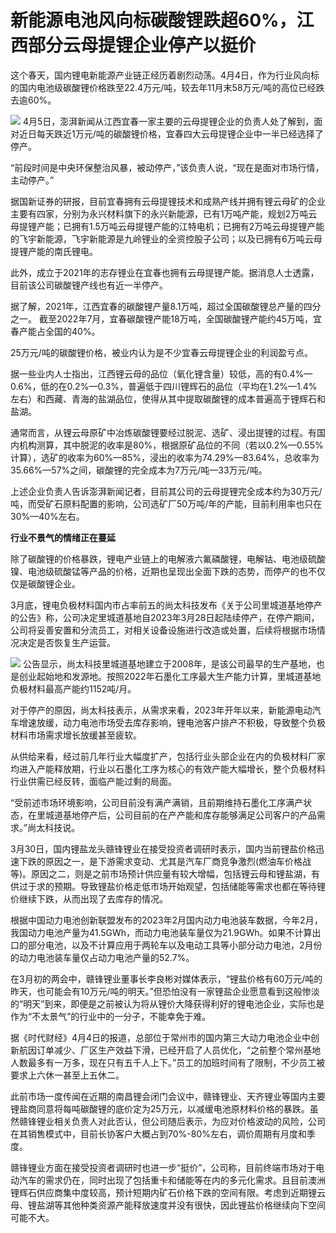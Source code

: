 # 新能源电池风向标碳酸锂跌超60%，江西部分云母提锂企业停产以挺价

这个春天，国内锂电新能源产业链正经历着剧烈动荡。4月4日，作为行业风向标的国内电池级碳酸锂价格跌至22.4万元/吨，较去年11月末58万元/吨的高位已经跌去逾60%。

![](https://inews.gtimg.com/om_bt/OzHrOrUDbAhuI33ZUInUY3aM5Jver1QDDyhQdKvAO9i1gAA/1000)
4月5日，澎湃新闻从江西宜春一家主要的云母提锂企业的负责人处了解到，面对近日每天跌近1万元/吨的碳酸锂价格，宜春四大云母提锂企业中一半已经选择了停产。

“前段时间是中央环保整治风暴，被动停产，”该负责人说，“现在是面对市场行情，主动停产。”

据国新证券的研报，目前宜春拥有云母提锂技术和成熟产线并拥有锂云母矿的企业主要有四家，分别为永兴材料旗下的永兴新能源，已有1万吨产能，规划2万吨云母提锂产能；已拥有1.5万吨云母提锂产能的江特电机；已拥有2万吨云母提锂产能的飞宇新能源，飞宇新能源是九岭锂业的全资控股子公司；以及已拥有6万吨云母提锂产能的南氏锂电。

此外，成立于2021年的志存锂业在宜春也拥有云母提锂产能。据消息人士透露，目前该公司碳酸锂产线也有近一半停产。

据了解，2021年，江西宜春的碳酸锂产量8.1万吨，超过全国碳酸锂总产量的四分之一。
截至2022年7月，宜春碳酸锂产能18万吨，全国碳酸锂产能约45万吨，宜春产能占全国的40%。

25万元/吨的碳酸锂价格，被业内认为是不少宜春云母提锂企业的利润盈亏点。

据一些业内人士指出，江西锂云母的品位（氧化锂含量）较低，高的有0.4%—0.6%，低的在0.2%—0.3%，普遍低于四川锂辉石的品位（平均在1.2%—1.4%左右）和西藏、青海的盐湖品位，使得从其中提取碳酸锂的成本普遍高于锂辉石和盐湖。

通常而言，从锂云母原矿中冶炼碳酸锂要经过脱泥、选矿、浸出提锂的过程。有国内机构测算，其中脱泥的收率是80%，根据原矿品位的不同（若以0.2%—0.55%计算），选矿的收率为60%—85%，浸出的收率为74.29%—83.64%，总收率为35.66%—57%之间，碳酸锂的完全成本为7万元/吨—33万元/吨。

上述企业负责人告诉澎湃新闻记者，目前其公司的云母提锂完全成本约为30万元/吨，而受矿石原料配置的影响，公司选矿厂50万吨/年的产能，目前利用率也只在30%—40%左右。

**行业不景气的情绪正在蔓延**

除了碳酸锂的价格暴跌，锂电产业链上的电解液六氟磷酸锂，电解钴、电池级硫酸镍、电池级硫酸锰等产品的价格，近期也呈现出全面下跌的态势，而停产的也不仅仅是碳酸锂企业。

3月底，锂电负极材料国内市占率前五的尚太科技发布《关于公司里城道基地停产的公告》称，公司决定里城道基地自2023年3月28日起陆续停产，在停产期间，公司将妥善安置和分流员工，对相关设备设施进行改造或处置，后续将根据市场情况决定是否恢复生产运营。

![](https://inews.gtimg.com/om_bt/OlIoAggx9BmxcSm_yqpYWuM0fwXdG70swoulXLRNqHqJwAA/1000)
公告显示，尚太科技里城道基地建立于2008年，是该公司最早的生产基地，也是创业起始地和发源地。按照2022年石墨化工序最大生产能力计算，里城道基地负极材料最高产能约1152吨/月。

对于停产的原因，尚太科技表示，从需求来看，2023年开年以来，新能源电动汽车增速放缓，动力电池市场受去库存影响，锂电池客户排产不积极，导致整个负极材料市场需求增长放缓甚至疲软。

从供给来看，经过前几年行业大幅度扩产，包括行业头部企业在内的负极材料厂家均进入产能释放期，行业以石墨化工序为核心的有效产能大幅增长，整个负极材料行业供需已经反转，面临产能过剩的局面。

“受前述市场环境影响，公司目前没有满产满销，且前期维持石墨化工序满产状态，在里城道基地停产后，公司目前的在产产能和库存能够满足公司客户的产品需求。”尚太科技说。

3月30日，国内锂盐龙头赣锋锂业在接受投资者调研时表示，国内当前锂盐价格迅速下跌的原因之一，是下游需求变动、尤其是汽车厂商竞争激烈(燃油车价格战等)。原因之二，则是之前市场预计供应量有较大增幅，包括锂云母和锂盐湖，有供过于求的预期。导致锂盐价格走低市场开始观望，包括储能等需求也都在等待锂价继续下跌，从而出现了去库存的情况。

根据中国动力电池创新联盟发布的2023年2月国内动力电池装车数据，今年2月，我国动力电池产量为41.5GWh，而动力电池装车量仅为21.9GWh。如果不计算出口的部分电池，以及不计算应用于两轮车以及电动工具等小部分动力电池，2月份的动力电池装车量仅占动力电池产量的52.7%。

在3月初的两会中，赣锋锂业董事长李良彬对媒体表示，“锂盐价格有60万元/吨的昨天，也可能会有10万元/吨的明天。”但恐怕没有一家锂盐企业愿意看到这般惨淡的“明天”到来，即便是之前被认为将从锂价大降获得利好的锂电池企业，实际也是作为“不太景气”的行业中的一分子，不能幸免于难。

据《时代财经》4月4日的报道，总部位于常州市的国内第三大动力电池企业中创新航因订单减少、厂区生产效益下滑，已经开启了人员优化，“之前整个常州基地人数最多有一万多，现在只有五千人上下。”员工的加班时间有了限制，不少员工被要求上六休一甚至上五休二。

此前市场一度传闻在近期的南昌锂会闭门会议中，赣锋锂业、天齐锂业等国内主要锂盐商同意将每吨碳酸锂的底价定为25万元，以减缓电池原材料价格的暴跌。虽然赣锋锂业相关负责人对此否认，但公司随后表示，为应对价格波动的风险，公司在其销售模式中，目前长协客户大概占到70%-80%左右，调价周期有月度和季度。

赣锋锂业方面在接受投资者调研时也进一步“挺价”，公司称，目前终端市场对于电动汽车的需求仍在，同时出现了包括重卡和储能等在内的多元化需求。且目前澳洲锂辉石供应商集中度较高，预计短期内矿石价格下跌的空间有限。考虑到近期锂云母、锂盐湖等其他种类资源产能释放速度并没有很快，因此锂盐价格继续向下空间可能不大。

